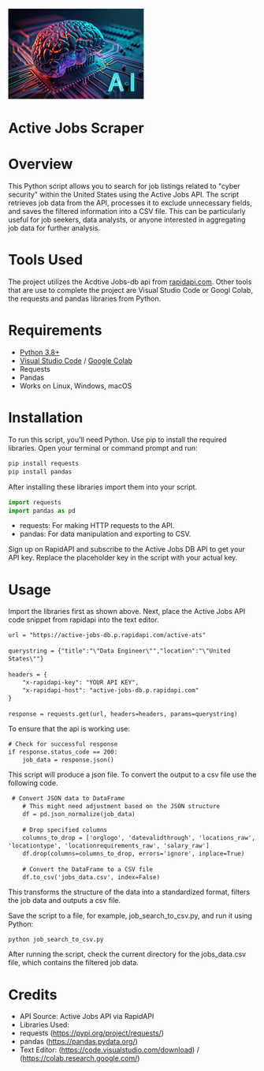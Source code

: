 ![ai](ai.jpg)

# Active Jobs Scraper

#  Overview
This Python script allows you to search for job listings related to "cyber security" within the United States using the Active Jobs API. The script retrieves job data from the API, processes it to exclude unnecessary fields, and saves the filtered information into a CSV file. This can be particularly useful for job seekers, data analysts, or anyone interested in aggregating job data for further analysis.

# Tools Used
The project utilizes the Acdtive Jobs-db api from [rapidapi.com](https://rapidapi.com/fantastic-jobs-fantastic-jobs-default/api/active-jobs-db/playground/apiendpoint_bbaf2569-9650-4b39-bb27-ff69f7916a4b). Other tools that are use to complete the project are Visual Studio Code or Googl Colab, the requests and pandas libraries from Python.

# Requirements
* [Python 3.8+](https://www.python.org/downloads/)
* [Visual Studio Code](https://code.visualstudio.com/download) / [Google Colab](https://colab.research.google.com/)
* Requests
* Pandas
* Works on Linux, Windows, macOS

# Installation
To run this script, you'll need Python. Use pip to install the required libraries. Open your terminal or command prompt and run:

```python
pip install requests
pip install pandas
```
After installing these libraries import them into your script.

```python
import requests
import pandas as pd
```
* requests: For making HTTP requests to the API.
* pandas: For data manipulation and exporting to CSV.

Sign up on RapidAPI and subscribe to the Active Jobs DB API to get your API key. Replace the placeholder key in the script with your actual key.

# Usage
Import the libraries first as shown above. Next, place the Active Jobs API code snippet from rapidapi into the text editor.

```
url = "https://active-jobs-db.p.rapidapi.com/active-ats"

querystring = {"title":"\"Data Engineer\"","location":"\"United States\""}

headers = {
	"x-rapidapi-key": "YOUR API KEY",
	"x-rapidapi-host": "active-jobs-db.p.rapidapi.com"
}

response = requests.get(url, headers=headers, params=querystring)
```

To ensure that the api is working use:
```
# Check for successful response
if response.status_code == 200:
    job_data = response.json()
```

This script will produce a json file. 
To convert the output to a csv file use the following code.

```
 # Convert JSON data to DataFrame
    # This might need adjustment based on the JSON structure
    df = pd.json_normalize(job_data)

    # Drop specified columns
    columns_to_drop = ['orglogo', 'datevalidthrough', 'locations_raw', 'locationtype', 'locationrequirements_raw', 'salary_raw']
    df.drop(columns=columns_to_drop, errors='ignore', inplace=True)

    # Convert the DataFrame to a CSV file
    df.to_csv('jobs_data.csv', index=False)
```
This transforms the structure of the data into a standardized format, filters the job data and outputs a csv file.

Save the script to a file, for example, job_search_to_csv.py, and run it using Python:

```
python job_search_to_csv.py
```
After running the script, check the current directory for the jobs_data.csv file, which contains the filtered job data.

# Credits
* API Source: Active Jobs API via RapidAPI
* Libraries Used:
* requests (https://pypi.org/project/requests/)
* pandas (https://pandas.pydata.org/)
* Text Editor: (https://code.visualstudio.com/download) / (https://colab.research.google.com/)
